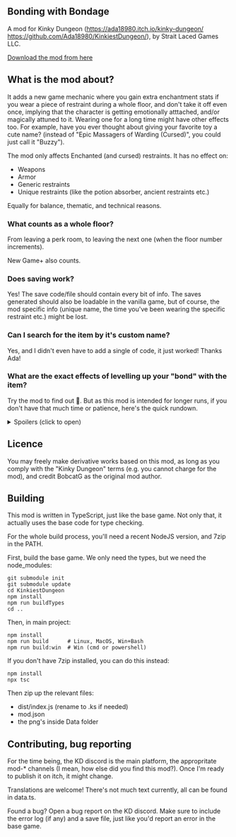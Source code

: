 
## Bonding with Bondage

A mod for Kinky Dungeon (https://ada18980.itch.io/kinky-dungeon/ https://github.com/Ada18980/KinkiestDungeon/), by Strait Laced Games LLC.

[Download the mod from here](https://github.com/BobcatGames/bwb/releases)

## What is the mod about?

It adds a new game mechanic where you gain extra enchantment stats if you wear a piece of restraint during a whole floor, and don't take it off even once, implying that the character is getting emotionally atttached, and/or magically attuned to it. Wearing one for a long time might have other effects too. For example, have you ever thought about giving your favorite toy a cute name? (instead of "Epic Massagers of Warding (Cursed)", you could just call it "Buzzy").

The mod only affects Enchanted (and cursed) restraints. It has no effect on:

* Weapons
* Armor
* Generic restraints
* Unique restraints (like the potion absorber, ancient restraints etc.)

Equally for balance, thematic, and technical reasons.

### What counts as a whole floor?

From leaving a perk room, to leaving the next one (when the floor number increments).

New Game+ also counts.

### Does saving work?

Yes! The save code/file should contain every bit of info. The saves generated should also be loadable in the vanilla game, but of course, the mod specific info (unique name, the time you've been wearing the specific restraint etc.) might be lost.

### Can I search for the item by it's custom name?

Yes, and I didn't even have to add a single of code, it just worked! Thanks Ada!

### What are the exact effects of levelling up your "bond" with the item?

Try the mod to find out 🙂. But as this mod is intended for longer runs, if you don't have that much time or patience, here's the quick rundown.

<details>
  <summary>Spoilers (click to open)</summary>

  * You have to wear the restraint during the whole floor, you cannot take it off even once.
  * If you manage to do it, the numeric stats will increase by 7% (e.g. from +50% accuracy to +53.5%). Let's call it the "bond level", the number of floors cleared this way.
  * If you (or someone) takes it off, the bonus for this floor will be lost (your bond level won't increase), but all past bonuses will remain (it won't decrease either). Just equip it back an continue.
  * If you reach bond level 3, you'll be able to rename the item from the inventory menu.
  * Even later on, you'll lose the ability to cut, then struggle, then unlock/uneqip: the character doesn't want to harm it, or even take it off.
    * It can always be removed with shrines, scrolls (for toys), and shopkeep.
  * If you lock your item on (type of lock doesn't matter), you get an extra +1% per level cleared that way.
  * Bonuses are multiplicative:
    * Bond level 2 = +14.49%
    * Bond level 1 with lock level 1 = +8.07%
    * Reasoning: a restraint levelled up to +100% bonus and a new restraint with +100% bonus should behave the same, the player shouldn't be incentivized to ditch the old one b/c the new one has better "base stats".

  **Can't I just rename everything without waiting that many floors?**

  You want the rewards without playing the game, huh? JK.

  In "Mod Configuration" / "Bonding with Bondage", check the "Always allow" option.

  Now you'll be able to rename every enchanted restraint and armor. Generic/unique restraints still can't be renamed, and it's outside the scope of this mod.
</details>

## Licence

You may freely make derivative works based on this mod, as long as you comply with the "Kinky Dungeon" terms (e.g. you cannot charge for the mod), and credit BobcatG as the original mod author.

## Building

This mod is written in TypeScript, just like the base game. Not only that, it actually uses the base code for type checking.

For the whole build process, you'll need a recent NodeJS version, and 7zip in the PATH.

First, build the base game. We only need the types, but we need the node_modules:

    git submodule init
    git submodule update
    cd KinkiestDungeon
    npm install
    npm run buildTypes
    cd ..

Then, in main project:

    npm install
    npm run build      # Linux, MacOS, Win+Bash
    npm run build:win  # Win (cmd or powershell)

If you don't have 7zip installed, you can do this instead:

    npm install
    npx tsc

Then zip up the relevant files:

 * dist/index.js (rename to .ks if needed)
 * mod.json
 * the png's inside Data folder

## Contributing, bug reporting

For the time being, the KD discord is the main platform, the appropritate mod-* channels (I mean, how else did you find this mod?). Once I'm ready to publish it on itch, it might change.

Translations are welcome! There's not much text currently, all can be found in data.ts.

Found a bug? Open a bug report on the KD discord. Make sure to include the error log (if any) and a save file, just like you'd report an error in the base game.
